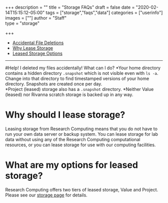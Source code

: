 +++
description = ""
title = "Storage FAQs"
draft = false
date = "2020-02-14T15:15:12-05:00"
tags = ["storage","faqs","data"]
categories = ["userinfo"]
images = [""]
author = "Staff"  
type = "storage"

+++

* [Accidental File Deletions](#accidental-deletions)
* [Why Lease Storage](#why-lease-storage)
* [Leased Storage Options](#leased-storage-options)

- - -

#Help! I deleted my files accidentally!  What can I do?
*Your home directory contains a hidden directory `.snapshot` which is not visible even with `ls -a`.  Change into that directory to find timestamped versions of your home directory.  Snapshots are created once per day.  
*Project (leased) storage also has a `.snapshot` directory.
*Neither Value (leased) nor Rivanna scratch storage is backed up in any way.

# Why should I lease storage?
Leasing storage from Research Computing means that you do not have to run your own data server or backup system.  You can lease storage for lab data without using any of the Research Computing computational resources, or you can lease storage for use with our computing facilities.

# What are my options for leased storage?
Research Computing offers two tiers of leased storage, Value and Project. Please see our [storage page](/userinfo/storage) for details.

